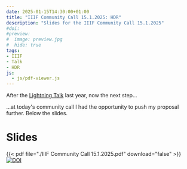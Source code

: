 ```yaml
---
date: 2025-01-15T14:30:00+01:00
title: "IIIF Community Call 15.1.2025: HDR"
description: "Slides for the IIIF Community Call 15.1.2025"
#doi: 
#preview:
#  image: preview.jpg
#  hide: true
tags:
- IIIF
- Talk
- HDR
js:
  - js/pdf-viewer.js
---
```


After the [Lightning Talk](/post/iiif-online-meeting-2024-slides/) last year, now the next step...
<!--more-->

...at today's community call I had the opportunity to push my proposal further. Below the slides.

# Slides

{{< pdf file="./IIIF Community Call 15.1.2025.pdf" download="false" >}}
[![DOI](https://zenodo.org/badge/DOI/10.5281/zenodo.14652193.svg)](https://doi.org/10.5281/zenodo.14652193)
